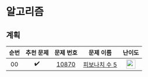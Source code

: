 # 알고리즘

## 계획
|          순번          |        추천 문제         |        문제 번호         |        문제 이름         |         난이도          |   
| :-----: | :-----: | :-----: | :-----: | :-----: |   
| 00 |  :heavy_check_mark:  | <a href="https://swexpertacademy.com/main/code/problem/problemDetail.do?contestProbId=AV5PzOCKAigDFAUq" target="_blank">10870</a> | <a href="https://www.acmicpc.net/problem/10870" target="_blank">피보나치 수 5</a> | <img height="25px" width="25px" src="https://static.solved.ac/tier_small/4.svg"/> |   
